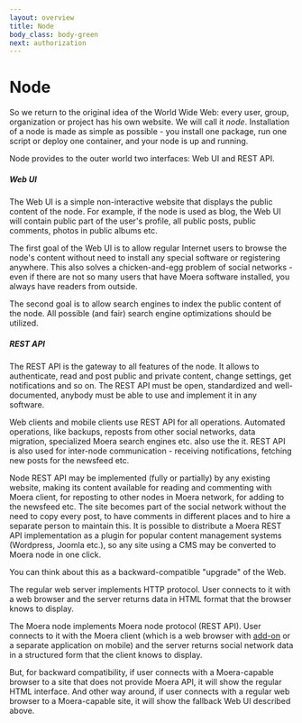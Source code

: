 ```yaml
---
layout: overview
title: Node
body_class: body-green
next: authorization
---
```


# Node

So we return to the original idea of the World Wide Web: every user,
group, organization or project has his own website. We will call it
*node*. Installation of a node is made as simple as possible - you
install one package, run one script or deploy one container, and your
node is up and running.

Node provides to the outer world two interfaces: Web UI and REST API.

##### Web UI

The Web UI is a simple non-interactive website that displays the public
content of the node. For example, if the node is used as blog, the Web
UI will contain public part of the user's profile, all public posts,
public comments, photos in public albums etc.

The first goal of the Web UI is to allow regular Internet users to
browse the node's content without need to install any special software
or registering anywhere. This also solves a chicken-and-egg problem of
social networks - even if there are not so many users that have Moera
software installed, you always have readers from outside.

The second goal is to allow search engines to index the public content
of the node. All possible (and fair) search engine optimizations should
be utilized.

##### REST API

The REST API is the gateway to all features of the node. It allows to
authenticate, read and post public and private content, change settings,
get notifications and so on. The REST API must be open, standardized and
well-documented, anybody must be able to use and implement it in any
software.

Web clients and mobile clients use REST API for all operations.
Automated operations, like backups, reposts from other social networks,
data migration, specialized Moera search engines etc. also use the it.
REST API is also used for inter-node communication - receiving
notifications, fetching new posts for the newsfeed etc.

Node REST API may be implemented (fully or partially) by any existing
website, making its content available for reading and commenting with
Moera client, for reposting to other nodes in Moera network, for adding
to the newsfeed etc. The site becomes part of the social network without
the need to copy every post, to have comments in different places and to
hire a separate person to maintain this. It is possible to distribute a
Moera REST API implementation as a plugin for popular content management
systems (Wordpress, Joomla etc.), so any site using a CMS may be
converted to Moera node in one click.

You can think about this as a backward-compatible "upgrade" of the Web.

The regular web server implements HTTP protocol. User connects to it
with a web browser and the server returns data in HTML format that the
browser knows to display.

The Moera node implements Moera node protocol (REST API). User connects
to it with the Moera client (which is a web browser with [add-on][1] or
a separate application on mobile) and the server returns social network
data in a structured form that the client knows to display.

But, for backward compatibility, if user connects with a Moera-capable
browser to a site that does not provide Moera API, it will show the
regular HTML interface. And other way around, if user connects with a
regular web browser to a Moera-capable site, it will show the fallback
Web UI described above.

[1]: /overview/browser-extension.html